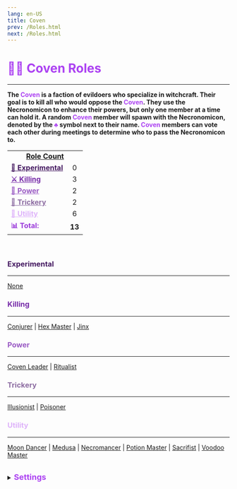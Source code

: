 ```yaml
---
lang: en-US
title: Coven
prev: /Roles.html
next: /Roles.html
---
```


# <font color="#ac42f2">🧙‍♀️ <b>Coven Roles</b></font>
---

<b>The <font color="#ac42f2">Coven</font> is a faction of evildoers who specialize in witchcraft. Their goal is to kill all who would oppose the <font color="#ac42f2">Coven</font>. They use the Necronomicon to enhance their powers, but only one member at a time can hold it. A random <font color="#ac42f2">Coven</font> member will spawn with the Necronomicon, denoted by the <font color="#ac42f2">♣</font> symbol next to their name. <font color="#ac42f2">Coven</font> members can vote each other during meetings to determine who to pass the Necronomicon to.</b><br>

<table>
<tr>
<td colspan="2" align="center"><b><u>Role Count</u></b></td>
</tr>

<tr>
<td><a href="#experimental" style="color:#451a61"><b>🚧 Experimental</b></a></td>
<td align="center">0</td>
</tr>

<tr>
<td><a href="#killing" style="color:#782ea9"><b>⚔️ Killing</b></a></td>
<td align="center">3</td>
</tr>

<tr>
<td><a href="#power" style="color:#9a5bc4"><b>👑 Power</b></a></td>
<td align="center">2</td>
</tr>

<tr>
<td><a href="#trickery" style="color:#8d6da2"><b>🎩 Trickery</b></a></td>
<td align="center">2</td>
</tr>

<tr>
<td><a href="#utility" style="color:#deb3fa"><b>🎁 Utility</b></a></td>
<td align="center">6</td>
</tr>


<tr>
<td><font color=#9b3bda><b>📊 Total:</b></font></td>
<td align="center"><b>13</b></td>
</tr>

</table>
<br>

### <font color=#451a61><b>Experimental</b></font>
---
[None](#)

### <font color=#782ea9><b>Killing</b></font>
---
[Conjurer](/options/Coven/Killing/Conjurer.html) | [Hex Master](/options/Coven/Killing/HexMaster.html) | [Jinx](/options/Coven/Killing/Jinx.html)

### <font color=#9a5bc4><b>Power</b></font>
---
[Coven Leader](/options/Coven/Power/CovenLeader.html) | [Ritualist](/options/Coven/Power/Ritualist.html)

### <font color=#8d6da2><b>Trickery</b></font>
---
[Illusionist](/options/Coven/Trickery/Illusionist.html) | [Poisoner](/options/Coven/Trickery/Poisoner.html)

### <font color=#deb3fa><b>Utility</b></font>
---
[Moon Dancer](/options/Coven/Utility/MoonDancer.html) | [Medusa](/options/Coven/Utility/Medusa.html) | [Necromancer](/options/Coven/Utility/Necromancer.html) | [Potion Master](/options/Coven/Utility/PotionMaster.html) | [Sacrifist](/options/Coven/Utility/Sacrifist.html) | [Voodoo Master](/options/Coven/Utility/VoodooMaster.html)

<br>

<details>
<summary><font color=#ac42f2 size='4em'><b>Settings</b></font></summary>
<br>
Below are settings to make the game more balanced based on your lobby's style of gameplay:

* Minimum Amount of <font color=#ac42f2>Coven</font> roles
  * Set the minimal amount of <font color=#ac42f2>Coven</font> roles allowed in the round
* Maximum Amount of <font color=#ac42f2>Coven</font> roles
  * Set the max amount of <font color=#ac42f2>Coven</font> roles allowed in the round
* <font color=#ac42f2>Coven</font> Members have <font color=red>Impostor</font> Vision
  * <font color=#ac42f2>Coven</font> has maximum vision
  * You can turn this <font color=green>ON</font> or <font color=red>OFF</font>
  * <font color=red>Impostor</font> Vision Configuration
    * If toggled <font color=green>ON</font>, all <font color=#ac42f2>Coven</font> roles have <font color=red>Impostor</font> Vision
    * If toggled <font color=gray>Per Role</font>, You can set specifically which <font color=#ac42f2>Coven</font> roles have <font color=red>Impostor</font> Vision
* <font color=#ac42f2>Coven</font> Members Can Vent
  * <font color=#ac42f2>Coven</font> can vent
  * You can turn this <font color=green>ON</font> or <font color=red>OFF</font>
  * Vent Configuration
    * If toggled <font color=green>ON</font>, all <font color=#ac42f2>Coven</font> roles can vent
    * If toggled <font color=gray>Per Role</font>, You can set specifically which <font color=#ac42f2>Coven</font> roles can vent
* <font color=#ac42f2>Coven</font> can see each other's Add-Ons
  * <font color=#ac42f2>Coven</font> will be able to see other <font color=#ac42f2>Coven</font> member's add-ons (excluding betrayal add-ons)
  * You can turn this <font color=green>ON</font> or <font color=red>OFF</font>

</details>